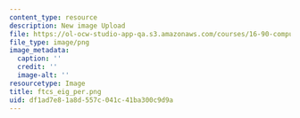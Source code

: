 ```yaml
---
content_type: resource
description: New image Upload
file: https://ol-ocw-studio-app-qa.s3.amazonaws.com/courses/16-90-computational-methods-in-aerospace-engineering-spring-2014/df1ad7e81a8d557c041c41ba300c9d9a_ftcs_eig_per.png
file_type: image/png
image_metadata:
  caption: ''
  credit: ''
  image-alt: ''
resourcetype: Image
title: ftcs_eig_per.png
uid: df1ad7e8-1a8d-557c-041c-41ba300c9d9a
---
```

